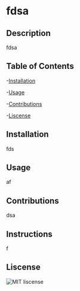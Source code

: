 
  # fdsa 

  ## Description 

  fdsa 

  ## Table of Contents 

  -[Installation](#installation)

  -[Usage](#usage) 

  -[Contributions](#contributions) 

  -[Liscense](#liscense) 

  ## Installation 

  fds 

  ## Usage 

  af 

  ## Contributions 

  dsa 

  ## Instructions 

  f 

  ## Liscense 

  ![MIT liscense](https://img.shields.io/badge/Liscence-MIT-green) 

  